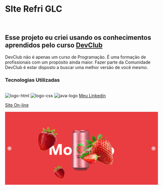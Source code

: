 <h1> SIte Refri GLC</h1>
<br>
<h2>Esse projeto eu criei usando os conhecimentos aprendidos pelo curso <a href="https://rodolfomori.com.br/devclub/">DevClub</a></h2>
<p>DevClub não é apenas um curso de Programação. É uma formação de profissionais com um propósito ainda maior. Fazer parte da Comunidade DevClub é estar disposto a buscar uma melhor versão de você mesmo.</p>

<h3>Tecnologias Utilizadas</h3>
<br>
<img src="https://img.shields.io/badge/HTML-239120?style=for-the-badge&logo=html5&logoColor=white" alt="logo-html"/>
<img src="https://img.shields.io/badge/CSS3-1572B6?style=for-the-badge&logo=css3&logoColor=white" alt="logo-css"/>
<img src="https://img.shields.io/badge/JavaScript-F7DF1E?style=for-the-badge&logo=javascript&logoColor=black" alt="java-logo"/>
<a href='https://www.linkedin.com/in/guilherme-link-corbellini-49686b264/'>Meu Linkedin</a>

<a href='https://glc-refri-devclub.netlify.app/'>Site On-line</a>

<img src="https://github.com/GuilhermeLC23/refri-GLC-DEVCLUB/blob/main/assets/mg-site.png?raw=true" alt="projeto">
